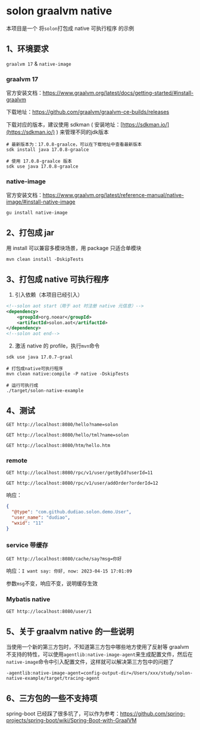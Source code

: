 
# solon graalvm native

本项目是一个 将`solon`打包成 native 可执行程序 的示例

## 1、环境要求
`graalvm 17` & `native-image`

### graalvm 17
官方安装文档：https://www.graalvm.org/latest/docs/getting-started/#install-graalvm

下载地址：https://github.com/graalvm/graalvm-ce-builds/releases

下载对应的版本，建议使用 sdkman ( 安装地址：[https://sdkman.io/](https://sdkman.io/) ) 来管理不同的jdk版本
```shell
# 最新版本为：17.0.8-graalce，可以在下载地址中查看最新版本
sdk install java 17.0.8-graalce

# 使用 17.0.8-graalce 版本
sdk use java 17.0.8-graalce
```

### native-image
官方安装文档：https://www.graalvm.org/latest/reference-manual/native-image/#install-native-image

```shell
gu install native-image
```

## 2、打包成 jar

用 install 可以兼容多模块场景，用 package 只适合单模块

```shell
mvn clean install -DskipTests
```

## 3、打包成 native 可执行程序

1. 引入依赖（本项目已经引入）

```xml
<!--solon aot start（用于 aot 时注册 native 元信息）-->
<dependency>
    <groupId>org.noear</groupId>
    <artifactId>solon.aot</artifactId>
</dependency>
<!--solon aot end-->
```

2. 激活 native 的 profile，执行`mvn`命令

```shell
sdk use java 17.0.7-graal

# 打包成native可执行程序
mvn clean native:compile -P native -DskipTests

# 运行可执行成
./target/solon-native-example
```

## 4、测试

```http request
GET http://localhost:8080/hello?name=solon

GET http://localhost:8080/hello/tml?name=solon

GET http://localhost:8080/htm/hello.htm
```

### remote

```http request
GET http://localhost:8080/rpc/v1/user/getById?userId=11

GET http://localhost:8080/rpc/v1/user/addOrder?orderId=12
```
响应：
```json
{
  "@type": "com.github.dudiao.solon.demo.User",
  "user_name": "dudiao",
  "wxid": "11"
}
```

### service 带缓存
    
```http request
GET http://localhost:8080/cache/say?msg=你好
```
响应：`I want say: 你好, now: 2023-04-15 17:01:09`

参数`msg`不变，响应不变，说明缓存生效

### Mybatis native

```http request
GET http://localhost:8080/user/1
```

## 5、关于 graalvm native 的一些说明

当使用一个新的第三方包时，不知道第三方包中哪些地方使用了反射等 graalvm 不支持的特性，可以使用`agentlib:native-image-agent`来生成配置文件，然后在`native-image`命令中引入配置文件，这样就可以解决第三方包中的问题了

```
-agentlib:native-image-agent=config-output-dir=/Users/xxx/study/solon-native-example/target/tracing-agent
```

## 6、三方包的一些不支持项

spring-boot 已经踩了很多坑了，可以作为参考：https://github.com/spring-projects/spring-boot/wiki/Spring-Boot-with-GraalVM